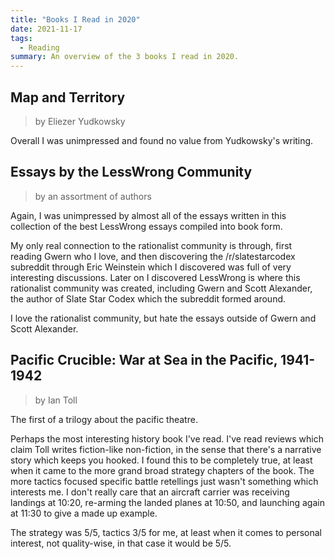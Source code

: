 ```yaml
---
title: "Books I Read in 2020"
date: 2021-11-17
tags:
  - Reading
summary: An overview of the 3 books I read in 2020.
---
```


## Map and Territory

> by Eliezer Yudkowsky

Overall I was unimpressed and found no value from Yudkowsky's writing.

## Essays by the LessWrong Community

> by an assortment of authors

Again, I was unimpressed by almost all of the essays written in this collection
of the best LessWrong essays compiled into book form.

My only real connection to the rationalist community is through, first reading
Gwern who I love, and then discovering the /r/slatestarcodex subreddit through
Eric Weinstein which I discovered was full of very interesting discussions.
Later on I discovered LessWrong is where this rationalist community was created,
including Gwern and Scott Alexander, the author of Slate Star Codex which the
subreddit formed around.

I love the rationalist community, but hate the essays outside of Gwern and Scott
Alexander.

## Pacific Crucible: War at Sea in the Pacific, 1941-1942

> by Ian Toll

The first of a trilogy about the pacific theatre.

Perhaps the most interesting history book I've read. I've read reviews which
claim Toll writes fiction-like non-fiction, in the sense that there's a
narrative story which keeps you hooked. I found this to be completely true, at
least when it came to the more grand broad strategy chapters of the book. The
more tactics focused specific battle retellings just wasn't something which
interests me. I don't really care that an aircraft carrier was receiving
landings at 10:20, re-arming the landed planes at 10:50, and launching again at
11:30 to give a made up example.

The strategy was 5/5, tactics 3/5 for me, at least when it comes to personal
interest, not quality-wise, in that case it would be 5/5.
